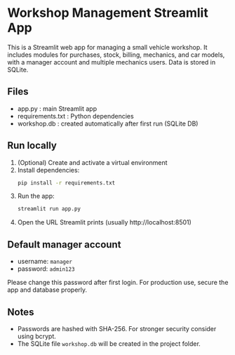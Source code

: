 # Workshop Management Streamlit App

This is a Streamlit web app for managing a small vehicle workshop.
It includes modules for purchases, stock, billing, mechanics, and car models,
with a manager account and multiple mechanics users. Data is stored in SQLite.

## Files
- app.py        : main Streamlit app
- requirements.txt : Python dependencies
- workshop.db   : created automatically after first run (SQLite DB)

## Run locally
1. (Optional) Create and activate a virtual environment
2. Install dependencies:
   ```bash
   pip install -r requirements.txt
   ```
3. Run the app:
   ```bash
   streamlit run app.py
   ```
4. Open the URL Streamlit prints (usually http://localhost:8501)

## Default manager account
- username: `manager`
- password: `admin123`

Please change this password after first login. For production use, secure the app and database properly.

## Notes
- Passwords are hashed with SHA-256. For stronger security consider using bcrypt.
- The SQLite file `workshop.db` will be created in the project folder.
